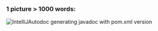 ### 1 picture > 1000 words:

![IntelliJAutodoc generating javadoc with pom.xml version](https://media.giphy.com/media/5PhxBr8d9YOXwYg3W9/giphy.gif)
